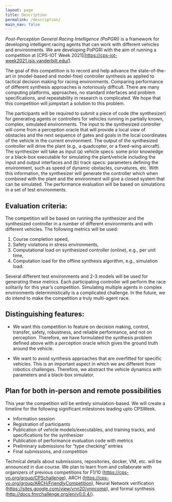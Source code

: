 ```yaml
---
layout: page
title: Description
permalink: /description/
main_nav: false
---
```


_Post-Perception General Racing Intelligence (PoPGRI)_ is a framework for developing intelligent racing agents that can work with different vehicles and environments. We are developing PoPGRI with the aim of running a competition at [CPS-IOT Week 2021][https://cps-iot-week2021.isis.vanderbilt.edu/].

The goal of this competition is to record and help advance the state-of-the-art in (model-based and model-free) controller synthesis as applied to tactical decision making for racing environments. Comparing performance of different synthesis approaches is notoriously difficult. There are many computing platforms, approaches, no standard interfaces and problem specifications, and repeatability in research is complicated. We hope that this competition will jumpstart a solution to this problem.

The participants will be required to submit a piece of code (the synthesizer) for generating agents or controllers for vehicles running in partially known, complex, simulated environments. The input to the synthesized controller will come from a perception oracle that will provide a local view of obstacles and the next sequence of gates and goals in the local coordinates of the vehicle in the current environment. The output of the synthesized controller will drive the plant (e.g., a quadcopter, or a fixed-wing aircraft). The synthesizer will take as input (a) vehicle specs: some prior knowledge or a black-box executable for simulating the plant/vehicle including the input and output interfaces and (b) track specs: parameters defining the environment, such as speed of dynamic obstacles, curvatures, etc. With this information, the synthesizer will generate the controller which when combined with the plant and the environment will give a closed system that can be simulated. The performance evaluation will be based on simulations in a set of test environments.

## Evaluation criteria: 

The competition will be based on running the synthesizer and the synthesized controller in a number of different environments and with different vehicles. The following metrics will be used: 
1. Course completion speed, 
2. Safety violations in stress environments, 
3. Computational load on synthesized controller (online), e.g., per unit time, 
4. Computation load for the offline synthesis algorithm, e.g., simulation load. 

Several different test environments and 2-3 models will be used for generating these metrics. Each participating controller will perform the race solitarily for this year’s competition. Simulating multiple agents in complex environments deterministically is a complicated challenge. In the future, we do intend to make the competition a truly multi-agent race.

## Distinguishing features:
* We want this competition to feature on decision making, control, transfer, safety, robustness, and reliable performance, and not on perception. Therefore, we have formulated the synthesis problem defined above with a perception oracle which gives the ground truth around the vehicle. 

* We want to avoid synthesis approaches that are overfitted for specific vehicles. This is an important aspect in which we are different from robotics challenges. Therefore, we abstract the vehicle dynamics with parameters and a black-box simulator. 


## Plan for both in-person and remote possibilities

This year the competition will be entirely simulation-based. We will create a timeline for the following significant milestones leading upto CPSWeek. 
- Information session
- Registration of participants
- Publication of vehicle models/executables, and training tracks, and specifications for the synthesizer
- Publication of performance evaluation code with metrics
- Preliminary submissions for “type checking” entries
- Final submissions, and competition

Technical details about submissions, repositories, docker, VM, etc. will be announced in due course. We plan to learn from and collaborate with organizers of previous competitions for F1/10 (https://cps-vo.org/group/CPSchallenge), ARCH (https://cps-vo.org/group/ARCH/FriendlyCompetition), Neural Network verification (https://sites.google.com/view/vnn20/vnncomp),  and formal synthesis (http://docs.fmrchallenge.org/en/v0.0.4/).
